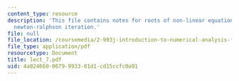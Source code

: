 ```yaml
---
content_type: resource
description: 'This file contains notes for roots of non-linear equations: Bisection,
  newton-ralphson iteration.'
file: null
file_location: /coursemedia/2-993j-introduction-to-numerical-analysis-for-engineering-13-002j-spring-2005/4a0246600679993381d1cd15ccfc0a91_lect_7.pdf
file_type: application/pdf
resourcetype: Document
title: lect_7.pdf
uid: 4a024660-0679-9933-81d1-cd15ccfc0a91
---
```

